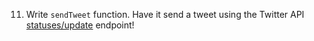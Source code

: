 11. Write `sendTweet` function. Have it send a tweet using the Twitter API [statuses/update](https://developer.twitter.com/en/docs/tweets/post-and-engage/api-reference/post-statuses-update) endpoint!
